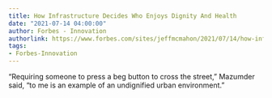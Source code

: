 ```yaml
---
title: How Infrastructure Decides Who Enjoys Dignity And Health
date: "2021-07-14 04:00:00"
author: Forbes - Innovation
authorlink: https://www.forbes.com/sites/jeffmcmahon/2021/07/14/how-infrastructure-decides-who-enjoys-dignity-and-health/
tags:
- Forbes-Innovation
---
```

“Requiring someone to press a beg button to cross the street,” Mazumder said, “to me is an example of an undignified urban environment.”